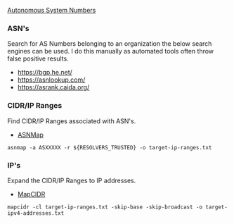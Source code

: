 [Autonomous System Numbers](https://www.iana.org/assignments/as-numbers/as-numbers.xhtml)

### ASN's
Search for AS Numbers belonging to an organization the below search engines can be used. I do this manually as automated tools often throw false positive results.
- https://bgp.he.net/
- https://asnlookup.com/
- https://asrank.caida.org/

### CIDR/IP Ranges 
Find CIDR/IP Ranges associated with ASN's.
- [ASNMap](https://github.com/projectdiscovery/asnmap)
```shell
asnmap -a ASXXXXX -r ${RESOLVERS_TRUSTED} -o target-ip-ranges.txt
```

### IP's
Expand the CIDR/IP Ranges to IP addresses.
- [MapCIDR](https://github.com/projectdiscovery/mapcidr)
```
mapcidr -cl target-ip-ranges.txt -skip-base -skip-broadcast -o target-ipv4-addresses.txt
```
